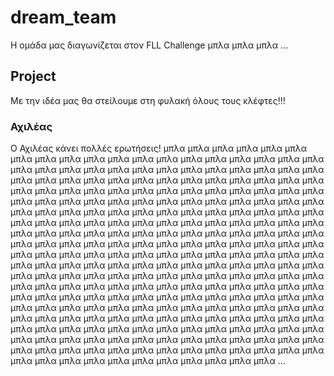 # dream_team
Η ομάδα μας διαγωνίζεται στον FLL Challenge μπλα μπλα μπλα ...

## Project
Με την ιδέα μας θα στείλουμε στη φυλακή όλους τους κλέφτες!!!

### Αχιλέας
Ο Αχιλέας κάνει πολλές ερωτήσεις!
μπλα μπλα μπλα μπλα μπλα μπλα μπλα μπλα μπλα μπλα μπλα μπλα μπλα μπλα μπλα μπλα μπλα μπλα μπλα μπλα μπλα μπλα μπλα μπλα μπλα μπλα μπλα μπλα μπλα μπλα μπλα μπλα μπλα μπλα μπλα μπλα μπλα μπλα μπλα μπλα μπλα μπλα μπλα μπλα μπλα μπλα μπλα μπλα μπλα μπλα μπλα μπλα μπλα μπλα μπλα μπλα μπλα μπλα μπλα μπλα μπλα μπλα μπλα μπλα μπλα μπλα μπλα μπλα μπλα μπλα μπλα μπλα μπλα μπλα μπλα μπλα μπλα μπλα μπλα μπλα μπλα μπλα μπλα μπλα μπλα μπλα μπλα μπλα μπλα μπλα μπλα μπλα μπλα μπλα μπλα μπλα μπλα μπλα μπλα μπλα μπλα μπλα μπλα μπλα μπλα μπλα μπλα μπλα μπλα μπλα μπλα μπλα μπλα μπλα μπλα μπλα μπλα μπλα μπλα μπλα μπλα μπλα μπλα μπλα μπλα μπλα μπλα μπλα μπλα μπλα μπλα μπλα μπλα μπλα μπλα μπλα μπλα μπλα μπλα μπλα μπλα μπλα μπλα μπλα μπλα μπλα μπλα μπλα μπλα μπλα μπλα μπλα μπλα μπλα μπλα μπλα μπλα μπλα μπλα μπλα μπλα μπλα μπλα μπλα μπλα μπλα μπλα μπλα μπλα μπλα μπλα μπλα μπλα μπλα μπλα μπλα μπλα μπλα μπλα μπλα μπλα μπλα μπλα μπλα μπλα μπλα μπλα μπλα μπλα μπλα μπλα μπλα μπλα μπλα μπλα μπλα μπλα μπλα μπλα μπλα μπλα μπλα μπλα μπλα μπλα μπλα μπλα μπλα μπλα μπλα μπλα μπλα μπλα μπλα μπλα μπλα μπλα μπλα μπλα μπλα μπλα μπλα μπλα μπλα μπλα μπλα μπλα μπλα μπλα μπλα μπλα μπλα μπλα μπλα μπλα μπλα μπλα μπλα μπλα μπλα μπλα μπλα μπλα μπλα μπλα μπλα μπλα μπλα μπλα μπλα μπλα μπλα μπλα μπλα μπλα μπλα μπλα μπλα μπλα μπλα μπλα μπλα μπλα μπλα ...
